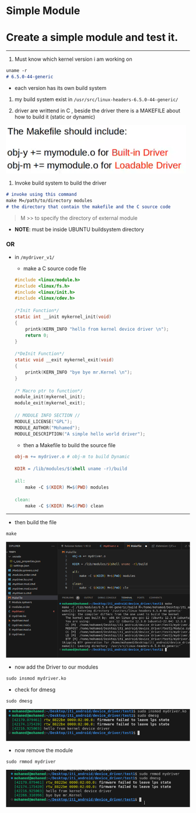 # Simple Module

# Create a simple module and test it.

---

1. Must know which kernel version i am working on

```markdown
uname -r
# 6.5.0-44-generic
```

- each version has its own build system
1. my build system exist in `/usr/src/linux-headers-6.5.0-44-generic/`

1. driver are writtend in C , beside the driver there is a MAKEFILE about how to build it (static or dynamic)

![Untitled](Simple%20Module%2081bc1a77390d42658560cd1d0e81ac93/Untitled.png)

1. Invoke build system to build the driver

```markdown
# invoke using this command
make M=/path/to/directory modules
# the directory that contain the makefile and the C source code
```

> M >> to specify the directory of external module
> 
- **NOTE**: must be inside UBUNTU buildsystem directory

### OR

- in `/mydriver_v1/`
    - make a C source code file
    
    ```c
    #include <linux/module.h>
    #include <linux/fs.h>
    #include <linux/init.h>
    #include <linux/cdev.h>
    
    /*Init Function*/
    static int __init mykernel_init(void)
    {
        printk(KERN_INFO "hello from kernel device driver \n");
        return 0;
    }
    
    /*DeInit Function*/
    static void __exit mykernel_exit(void)
    {
        printk(KERN_INFO "bye bye mr.Kernel \n");
    }
    
    /* Macro ptr to function*/
    module_init(mykernel_init);
    module_exit(mykernel_exit);
    
    // MODULE INFO SECTION //
    MODULE_LICENSE("GPL");
    MODULE_AUTHOR("Mohamed");
    MODULE_DESCRIPTION("A simple hello world driver");
    ```
    
    - then a Makefile to build the source file
    
    ```makefile
    obj-m += mydriver.o # obj-m to build Dynamic
    
    KDIR = /lib/modules/$(shell uname -r)/build
    
    all:
    	make -C $(KDIR) M=$(PWD) modules
    
    clean:
    	make -C $(KDIR) M=$(PWD) clean
    ```
    

---

- then build the file

```markdown
make
```

![Untitled](Simple%20Module%2081bc1a77390d42658560cd1d0e81ac93/Untitled%201.png)

- now add the Driver to our modules

```markdown
sudo insmod mydriver.ko
```

- check for dmesg

```markdown
sudo dmesg
```

![Untitled](Simple%20Module%2081bc1a77390d42658560cd1d0e81ac93/Untitled%202.png)

- now remove the module

```markdown
sudo rmmod mydriver
```

![Untitled](Simple%20Module%2081bc1a77390d42658560cd1d0e81ac93/Untitled%203.png)